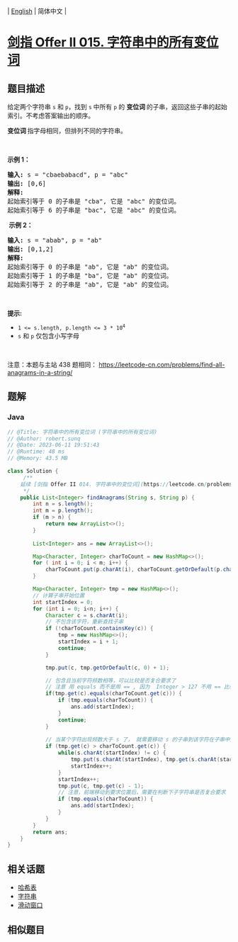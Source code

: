 
| [English](README_EN.md) | 简体中文 |

# [剑指 Offer II 015. 字符串中的所有变位词](https://leetcode.cn//problems/VabMRr/)

## 题目描述

<p>给定两个字符串&nbsp;<code>s</code>&nbsp;和<b>&nbsp;</b><code>p</code>，找到&nbsp;<code>s</code><strong>&nbsp;</strong>中所有 <code>p</code> 的&nbsp;<strong>变位词&nbsp;</strong>的子串，返回这些子串的起始索引。不考虑答案输出的顺序。</p>

<p><strong>变位词 </strong>指字母相同，但排列不同的字符串。</p>

<p>&nbsp;</p>

<p><strong>示例&nbsp;1：</strong></p>

<pre>
<strong>输入: </strong>s = &quot;cbaebabacd&quot;, p = &quot;abc&quot;
<strong>输出: </strong>[0,6]
<strong>解释:</strong>
起始索引等于 0 的子串是 &quot;cba&quot;, 它是 &quot;abc&quot; 的变位词。
起始索引等于 6 的子串是 &quot;bac&quot;, 它是 &quot;abc&quot; 的变位词。
</pre>

<p><strong>&nbsp;示例 2：</strong></p>

<pre>
<strong>输入: </strong>s = &quot;abab&quot;, p = &quot;ab&quot;
<strong>输出: </strong>[0,1,2]
<strong>解释:</strong>
起始索引等于 0 的子串是 &quot;ab&quot;, 它是 &quot;ab&quot; 的变位词。
起始索引等于 1 的子串是 &quot;ba&quot;, 它是 &quot;ab&quot; 的变位词。
起始索引等于 2 的子串是 &quot;ab&quot;, 它是 &quot;ab&quot; 的变位词。
</pre>

<p>&nbsp;</p>

<p><strong>提示:</strong></p>

<ul>
	<li><code>1 &lt;= s.length, p.length &lt;= 3 * 10<sup>4</sup></code></li>
	<li><code>s</code>&nbsp;和 <code>p</code> 仅包含小写字母</li>
</ul>

<p>&nbsp;</p>

<p>注意：本题与主站 438&nbsp;题相同：&nbsp;<a href="https://leetcode-cn.com/problems/find-all-anagrams-in-a-string/" style="background-color: rgb(255, 255, 255);">https://leetcode-cn.com/problems/find-all-anagrams-in-a-string/</a></p>


## 题解


### Java

```Java
// @Title: 字符串中的所有变位词 (字符串中的所有变位词)
// @Author: robert.sunq
// @Date: 2023-06-11 19:51:43
// @Runtime: 48 ms
// @Memory: 43.5 MB

class Solution {
     /**
    延续 [剑指 Offer II 014. 字符串中的变位词](https://leetcode.cn/problems/MPnaiL/) 的逻辑
     */
    public List<Integer> findAnagrams(String s, String p) {
        int n = s.length();
        int m = p.length();
        if (m > n) {
            return new ArrayList<>();
        }
        
        List<Integer> ans = new ArrayList<>();

        Map<Character, Integer> charToCount = new HashMap<>();
        for ( int i = 0; i < m; i++) {
            charToCount.put(p.charAt(i), charToCount.getOrDefault(p.charAt(i), 0) + 1);
        }

        Map<Character, Integer> tmp = new HashMap<>();
        // 计算子串开始位置
        int startIndex = 0;
        for (int i = 0; i<n; i++) {
            Character c = s.charAt(i);
            // 不包含该字符，重新查找子串
            if (!charToCount.containsKey(c)) {
                tmp = new HashMap<>();
                startIndex = i + 1;
                continue;
            }

            tmp.put(c, tmp.getOrDefault(c, 0) + 1);

            // 包含且当前字符频数相等，可以比较是否复合要求了
            // 注意 用 equals 而不是用 == , 因为  Integer > 127 不用 == 比较
            if(tmp.get(c).equals(charToCount.get(c))) {
                if (tmp.equals(charToCount)) {
                    ans.add(startIndex);
                }
                continue;
            }
            
            // 当某个字符出现频数大于 s 了， 就需要移动 s 的子串到该字符在子串中第一次出现的位置，同时降低对应字符的频数。
            if (tmp.get(c) > charToCount.get(c)) {
                while(s.charAt(startIndex) != c) {
                    tmp.put(s.charAt(startIndex), tmp.get(s.charAt(startIndex)) - 1);
                    startIndex++;
                }
                startIndex++;
                tmp.put(c, tmp.get(c) - 1);
                // 注意，前端移动到要求位置后，需要在判断下子字符串是否复合要求
                if (tmp.equals(charToCount)) {
                    ans.add(startIndex);
                }
            }
        }
        return ans;
    }
}
```



## 相关话题

- [哈希表](https://leetcode.cn//tag/hash-table)
- [字符串](https://leetcode.cn//tag/string)
- [滑动窗口](https://leetcode.cn//tag/sliding-window)

## 相似题目




